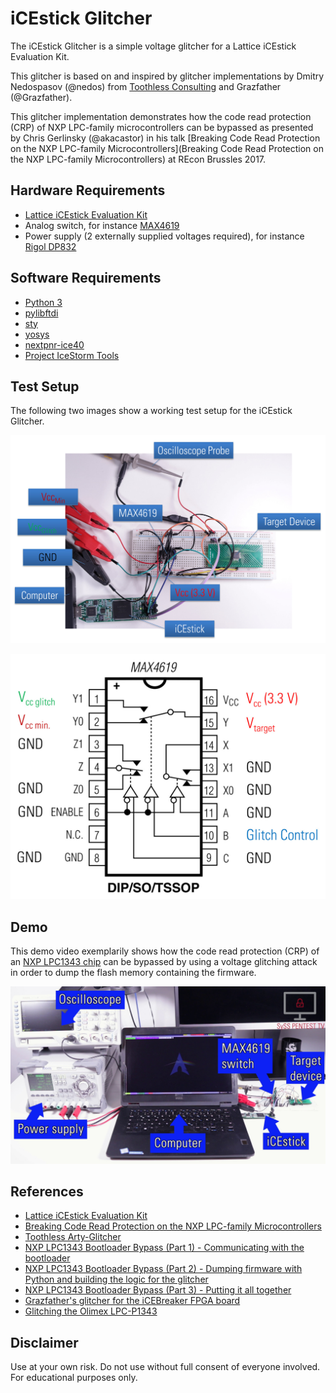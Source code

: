 # iCEstick Glitcher

The iCEstick Glitcher is a simple voltage glitcher for a Lattice iCEstick Evaluation Kit.

This glitcher is based on and inspired by glitcher implementations by
Dmitry Nedospasov (@nedos) from [Toothless Consulting](https://toothless.co/)
and Grazfather (@Grazfather).

This glitcher implementation demonstrates how the code read protection (CRP) of
NXP LPC-family microcontrollers can be bypassed as presented by Chris
Gerlinsky (@akacastor) in his talk [Breaking Code Read Protection on the NXP LPC-family Microcontrollers](Breaking Code Read Protection on the NXP LPC-family Microcontrollers)
at REcon Brussles 2017.

## Hardware Requirements

- [Lattice iCEstick Evaluation Kit](http://www.latticesemi.com/icestick)
- Analog switch, for instance [MAX4619](https://www.maximintegrated.com/en/products/analog/analog-switches-multiplexers/MAX4619.html)
- Power supply (2 externally supplied voltages required), for instance [Rigol DP832](https://www.rigolna.com/products/dc-power-loads/dp800/)

## Software Requirements

- [Python 3](https://www.python.org/)
- [pylibftdi](https://pypi.org/project/pylibftdi/)
- [sty](https://pypi.org/project/sty/)
- [yosys](https://github.com/YosysHQ/yosys)
- [nextpnr-ice40](https://github.com/YosysHQ/nextpnr)
- [Project IceStorm Tools](https://github.com/cliffordwolf/icestorm)

## Test Setup

The following two images show a working test setup for the iCEstick Glitcher.

![iCEstick Glitcher test setup](/images/icestick_glitcher_test_setup.jpg)

![MAX4619 wiring using iCEstick Glitcher](/images/glitcher_max4619_wiring.jpg)

## Demo

This demo video exemplarily shows how the code read protection (CRP) of an [NXP LPC1343 chip](https://www.nxp.com/docs/en/user-guide/UM10375.pdf) can be bypassed by using a voltage glitching attack in order to dump the flash memory containing the firmware.

[![SySS PoC Video: Voltage Glitching Attack using SySS iCEstick Glitcher](/images/icestick_glitcher_poc_video.jpg)](http://https://www.youtube.com/watch?v=FVUhVewFmxw "Voltage Glitching Attack using SySS iCEstick Glitcher")

## References

- [Lattice iCEstick Evaluation Kit](http://www.latticesemi.com/icestick)
- [Breaking Code Read Protection on the NXP LPC-family Microcontrollers](https://recon.cx/2017/brussels/resources/slides/RECON-BRX-2017-Breaking_CRP_on_NXP_LPC_Microcontrollers_slides.pdf)
- [Toothless Arty-Glitcher](https://github.com/toothlessco/arty-glitcher)
- [NXP LPC1343 Bootloader Bypass (Part 1) - Communicating with the bootloader](https://toothless.co/blog/bootloader-bypass-part1/)
- [NXP LPC1343 Bootloader Bypass (Part 2) - Dumping firmware with Python and building the logic for the glitcher](https://toothless.co/blog/bootloader-bypass-part2/)
- [NXP LPC1343 Bootloader Bypass (Part 3) - Putting it all together](https://toothless.co/blog/bootloader-bypass-part3/)
- [Grazfather's glitcher for the iCEBreaker FPGA board](https://github.com/Grazfather/glitcher)
- [Glitching the Olimex LPC-P1343](http://grazfather.github.io/re/pwn/electronics/fpga/2019/12/08/Glitcher.html)

## Disclaimer

Use at your own risk. Do not use without full consent of everyone involved.
For educational purposes only.
